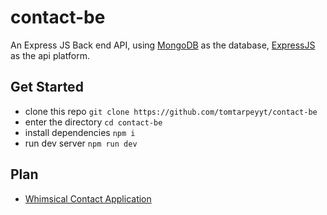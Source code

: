 # contact-be
An Express JS Back end API, using [MongoDB](https://www.mongodb.com/) as the database, [ExpressJS](https://expressjs.com/) as the api platform.

## Get Started
- clone this repo `git clone https://github.com/tomtarpeyyt/contact-be`
- enter the directory `cd contact-be`
- install dependencies `npm i`
- run dev server `npm run dev`

## Plan
- [Whimsical Contact Application](https://whimsical.com/contacts-app-8AU3ccAZFjvg5AXEWMUqjT)


